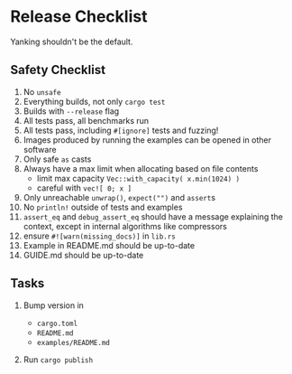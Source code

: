 # Release Checklist
Yanking shouldn't be the default.

## Safety Checklist
1. No `unsafe`
1. Everything builds, not only `cargo test`
1. Builds with `--release` flag
1. All tests pass, all benchmarks run
1. All tests pass, including `#[ignore]` tests and fuzzing!
1. Images produced by running the examples can be opened in other software
1. Only safe `as` casts
1. Always have a max limit when allocating based on file contents
    - limit max capacity `Vec::with_capacity( x.min(1024) )`
    - careful with `vec![ 0; x ]`
1. Only unreachable `unwrap()`, `expect("")` and `assert`s
1. No `println!` outside of tests and examples
1. `assert_eq` and `debug_assert_eq` should have a message explaining the context, except in internal algorithms like compressors
1. ensure `#![warn(missing_docs)]` in `lib.rs`
1. Example in README.md should be up-to-date
1. GUIDE.md should be up-to-date

## Tasks
1. Bump version in
    - `cargo.toml`
    - `README.md`
    - `examples/README.md`
    
1. Run `cargo publish`
    